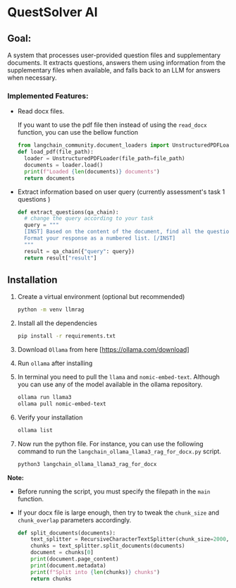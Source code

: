# QuestSolver AI

## Goal:

A system that processes user-provided question files and supplementary documents. It extracts questions, answers them using information from the supplementary files when available, and falls back to an LLM for answers when necessary.

### Implemented Features:

- Read docx files.

  If you want to use the pdf file then instead of using the `read_docx` function, you can use the bellow function

  ```python
  from langchain_community.document_loaders import UnstructuredPDFLoader
  def load_pdf(file_path):
    loader = UnstructuredPDFLoader(file_path=file_path)
    documents = loader.load()
    print(f"Loaded {len(documents)} documents")
    return documents
  ```

- Extract information based on user query (currently assessment's task 1 questions )

  ```python
  def extract_questions(qa_chain):
    # change the query according to your task
    query = """
    [INST] Based on the content of the document, find all the questions for assesment task 1.
    Format your response as a numbered list. [/INST]
    """
    result = qa_chain({"query": query})
    return result["result"]
  ```

## Installation

1. Create a virtual environment (optional but recommended)

   ```bash
   python -m venv llmrag
   ```

2. Install all the dependencies
   ```bash
   pip install -r requirements.txt
   ```
3. Download `Ollama` from here [https://ollama.com/download]

4. Run `ollama` after installing

5. In terminal you need to pull the `llama` and `nomic-embed-text`. Although you can use any of the model available in the ollama repository.

   ```bash
   ollama run llama3
   ollama pull nomic-embed-text
   ```

6. Verify your installation

   ```bash
   ollama list
   ```

7. Now run the python file. For instance, you can use the following command to run the `langchain_ollama_llama3_rag_for_docx.py` script.

   ```bash
   python3 langchain_ollama_llama3_rag_for_docx
   ```

**Note:**

- Before running the script, you must specify the filepath in the `main` function.
- If your docx file is large enough, then try to tweak the `chunk_size` and `chunk_overlap` parameters accordingly.

  ```python
  def split_documents(documents):
      text_splitter = RecursiveCharacterTextSplitter(chunk_size=2000, chunk_overlap=1000)
      chunks = text_splitter.split_documents(documents)
      document = chunks[0]
      print(document.page_content)
      print(document.metadata)
      print(f"Split into {len(chunks)} chunks")
      return chunks
  ```
